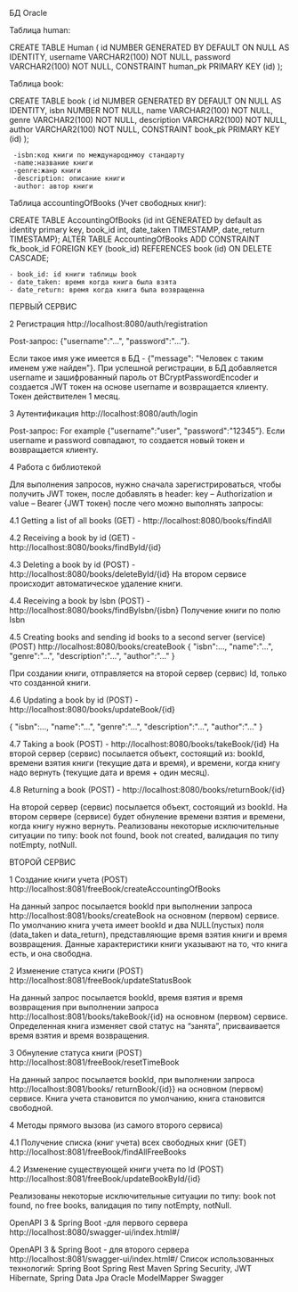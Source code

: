 
БД Oracle

Таблица human:

CREATE TABLE Human (
    id NUMBER GENERATED BY DEFAULT ON NULL AS IDENTITY,
    username VARCHAR2(100) NOT NULL,
    password VARCHAR2(100) NOT NULL,
    CONSTRAINT human_pk PRIMARY KEY (id)
);

Таблица book:

CREATE TABLE book (
    id NUMBER GENERATED BY DEFAULT ON NULL AS IDENTITY,
    isbn NUMBER NOT NULL,
    name VARCHAR2(100) NOT NULL,
    genre VARCHAR2(100) NOT NULL,
    description VARCHAR2(100) NOT NULL,
    author VARCHAR2(100) NOT NULL,
    CONSTRAINT book_pk PRIMARY KEY (id)
);

     -isbn:код книги по международнмоу стандарту
     -name:название книги
     -genre:жанр книги
     -description: описание книги
     -author: автор книги
Таблица accountingOfBooks (Учет свободных книг):

CREATE TABLE AccountingOfBooks
(id int GENERATED by default as identity primary key,
    book_id     int,
    date_taken  TIMESTAMP,
    date_return TIMESTAMP);
ALTER TABLE AccountingOfBooks
    ADD CONSTRAINT fk_book_id
        FOREIGN KEY (book_id)
            REFERENCES book (id)
            ON DELETE CASCADE;
            
    - book_id: id книги таблицы book
    - date_taken: время когда книга была взята
    - date_return: время когда книга была возвращенна 

ПЕРВЫЙ СЕРВИС

2 Регистрация http://localhost:8080/auth/registration

Post-запрос:
{"username":"…", "password":"…”}.

Если такое имя уже имеется в БД - {"message": "Человек с таким именем уже найден"}.
При успешной регистрации, в БД добавляется username и зашифрованный пароль от BCryptPasswordEncoder и создается JWT токен на основе username и возвращается клиенту. Токен действителен 1 месяц.

3 Аутентификация http://localhost:8080/auth/login

Post-запрос:
For example {"username":"user", "password":"12345”}.
Если username и password совпадают, то создается новый токен и возвращается клиенту.

4 Работа с библиотекой

Для выполнения запросов, нужно сначала зарегистрироваться, чтобы получить JWT токен, после добавлять в header: key – Authorization и value – Bearer {JWT  токен} после чего можно выполнять запросы:

4.1 Getting a list of all books (GET) - http://localhost:8080/books/findAll

4.2 Receiving a book by id (GET) - http://localhost:8080/books/findById/{id}

4.3 Deleting a book by id (POST) - http://localhost:8080/books/deleteById/{id}
На втором сервисе происходит автоматическое удаление книги.

4.4 Receiving a book by Isbn (POST) - http://localhost:8080/books/findByIsbn/{isbn}
Получение книги по полю Isbn

4.5 Creating books and sending id books to a second server (service) (POST) http://localhost:8080/books/createBook
{
    "isbn":…,
    "name":"…",
    "genre":"…",
    "description":"…",
    "author":"…"
}

При создании книги, отправляется на второй сервер (сервис) Id, только что созданной книги.

4.6 Updating a book by id (POST) - http://localhost:8080/books/updateBook/{id}

{
    "isbn":…,
    "name":"…",
    "genre":"…",
    "description":"…",
    "author":"…"
}


4.7 Taking a book (POST) - http://localhost:8080/books/takeBook/{id}
На второй сервер (сервис) посылается объект, состоящий из: bookId, времени взятия книги (текущие дата и время), и времени, когда книгу надо вернуть (текущие дата и время + один месяц).

4.8 Returning a book (POST) - http://localhost:8080/books/returnBook/{id}

На второй сервер (сервис) посылается объект, состоящий из bookId. На втором сервере (сервисе) будет обнуление времени взятия и времени, когда книгу нужно вернуть.
Реализованы некоторые исключительные ситуации по типу: book not found, book not created, валидация по типу notEmpty, notNull.

ВТОРОЙ СЕРВИС

1 Создание книги учета (POST) http://localhost:8081/freeBook/createAccountingOfBooks

На данный запрос посылается bookId при выполнении запроса http://localhost:8081/books/createBook на основном (первом) сервисе.
По умолчанию книга учета имеет bookId и два NULL(пустых) поля (data_taken и data_return), представляющие время взятия книги и время возвращения. Данные характеристики книги указывают на то, что книга есть, и она свободна.

2 Изменение статуса книги (POST) http://localhost:8081/freeBook/updateStatusBook

На данный запрос посылается bookId, время взятия и время возвращения при выполнении запроса http://localhost:8081/books/takeBook/{id} на основном (первом) сервисе.
Определенная книга изменяет свой статус на “занята”, присваивается время взятия и время возвращения.

3 Обнуление статуса книги (POST) http://localhost:8081/freeBook/resetTimeBook

На данный запрос посылается bookId, при выполнении запроса http://localhost:8081/books/ returnBook/{id}} на основном (первом) сервисе.
Книга учета становится по умолчанию, книга становится свободной.

4 Методы прямого вызова (из самого второго сервиса)

4.1 Получение списка (книг учета) всех свободных книг (GET) http://localhost:8081/freeBook/findAllFreeBooks

4.2 Изменение существующей книги учета по Id (POST) http://localhost:8081/freeBook/updateBookById/{id}

Реализованы некоторые исключительные ситуации по типу: book not found, no free books, валидация по типу notEmpty, notNull.

OpenAPI 3 & Spring Boot -для первого сервера http://localhost:8080/swagger-ui/index.html#/

OpenAPI 3 & Spring Boot - для второго сервера http://localhost:8081/swagger-ui/index.html#/
Список использованных технологий:
Spring Boot
Spring Rest
Maven
Spring Security, JWT
Hibernate, Spring Data Jpa
Oracle
ModelMapper
Swagger

